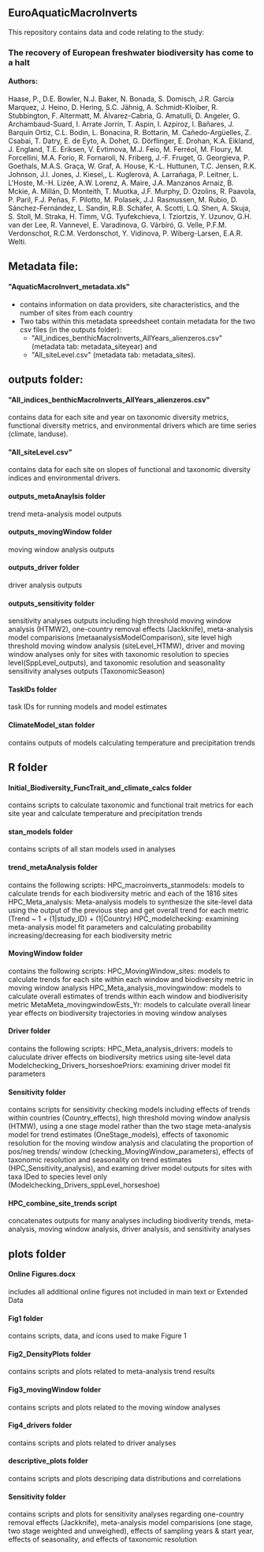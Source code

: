 ## EuroAquaticMacroInverts
This repository contains data and code relating to the study:

### **The recovery of European freshwater biodiversity has come to a halt** 

#### Authors:

Haase, P., D.E. Bowler, N.J. Baker, N. Bonada, S. Domisch, J.R. Garcia Marquez, J. Heino, D. Hering, S.C. Jähnig, A. Schmidt-Kloiber, R. Stubbington, F. Altermatt, M. Álvarez-Cabria, G. Amatulli, D. Angeler, G. Archambaud-Suard, I. Arrate Jorrín, T. Aspin, I. Azpiroz, I. Bañares, J. Barquín Ortiz, C.L. Bodin, L. Bonacina, R. Bottarin, M. Cañedo-Argüelles, Z. Csabai, T. Datry, E. de Eyto, A. Dohet, G. Dörflinger, E. Drohan, K.A. Eikland, J. England, T.E. Eriksen, V. Evtimova, M.J. Feio, M. Ferréol, M. Floury, M. Forcellini, M.A. Forio, R. Fornaroli, N. Friberg, J.-F. Fruget, G. Georgieva, P. Goethals, M.A.S. Graça, W. Graf, A. House, K.-L. Huttunen, T.C.  Jensen, R.K. Johnson, J.I. Jones, J. Kiesel,, L. Kuglerová, A. Larrañaga, P. Leitner, L. L'Hoste, M.-H. Lizée, A.W. Lorenz, A. Maire, J.A. Manzanos Arnaiz, B. Mckie, A. Millán, D. Monteith, T. Muotka, J.F. Murphy, D. Ozolins, R. Paavola, P. Paril, F.J. Peñas, F. Pilotto, M. Polasek, J.J. Rasmussen, M. Rubio, D. Sánchez-Fernández, L. Sandin, R.B. Schäfer, A. Scotti, L.Q. Shen, A. Skuja, S. Stoll, M. Straka, H. Timm, V.G. Tyufekchieva, I. Tziortzis, Y. Uzunov, G.H. van der Lee, R. Vannevel, E. Varadinova, G. Várbíró, G. Velle, P.F.M. Verdonschot, R.C.M. Verdonschot, Y. Vidinova, P. Wiberg-Larsen, E.A.R. Welti. 

## Metadata file:

#### "AquaticMacroInvert_metadata.xls" 
* contains information on data providers, site characteristics, and the number of sites from each country
* Two tabs within this metadata spreedsheet contain metadata for the two csv files (in the outputs folder):
	* "All_indices_benthicMacroInverts_AllYears_alienzeros.csv" (metadata tab: metadata_siteyear) and 
	* "All_siteLevel.csv" (metadata tab: metadata_sites).


## outputs folder:

#### "All_indices_benthicMacroInverts_AllYears_alienzeros.csv" 
contains data for each site and year on taxonomic diversity metrics, functional diversity metrics, and environmental drivers which are time series (climate, landuse).

#### "All_siteLevel.csv" 
contains data for each site on slopes of functional and taxonomic diversity indices and environmental drivers.

#### outputs_metaAnaylsis folder
trend meta-analysis model outputs

#### outputs_movingWindow folder
moving window analysis outputs

#### outputs_driver folder
driver analysis outputs 

#### outputs_sensitivity folder
sensitivity analyses outputs including high threshold moving window analysis (HTMW2), one-country removal effects (Jackknife), meta-analysis model comparisions (metaanalysisModelComparison), site level high threshold moving window analysis (siteLevel_HTMW), driver and moving window analyses only for sites with taxonomic resolution to species level(SppLevel_outputs), and taxonomic resolution and seasonality sensitivity analyses outputs (TaxonomicSeason)

#### TaskIDs folder
task IDs for running models and model estimates

#### ClimateModel_stan folder
contains outputs of models calculating temperature and precipitation trends


## R folder

#### Initial_Biodiversity_FuncTrait_and_climate_calcs folder
contains scripts to calculate taxonomic and functional trait metrics for each site year and calculate temperature and precipitation trends

#### stan_models folder
contains scripts of all stan models used in analyses

#### trend_metaAnalysis folder
contains the following scripts:
HPC_macroinverts_stanmodels: models to calculate trends for each biodiversity metric and each of the 1816 sites
HPC_Meta_analysis: Meta-analysis models to synthesize the site-level data using the output of the previous step and get overall trend for each metric (Trend ~ 1 + (1|study_ID) + (1|Country)
HPC_modelchecking: examining meta-analysis model fit parameters and calculating probability increasing/decreasing for each biodiversity metric

#### MovingWindow folder 
contains the following scripts:
HPC_MovingWindow_sites: models to calculate trends for each site within each window and biodiversity metric in moving window analysis
HPC_Meta_analysis_movingwindow: models to calculate overall estimates of trends within each window and biodiverisity metric
MetaMeta_movingwindowEsts_Yr: models to calculate overall linear year effects on biodiversity trajectories in moving window analyses

#### Driver folder
contains the following scripts:
HPC_Meta_analysis_drivers: models to caluculate driver effects on biodiversity metrics using site-level data
Modelchecking_Drivers_horseshoePriors: examining driver model fit parameters

#### Sensitivity folder
contains scripts for sensitivity checking models including effects of trends within countries (Country_effects), high threshold moving window analysis (HTMW), using a one stage model rather than the two stage meta-analysis model for trend estimates (OneStage_models), effects of taxonomic resolution for the moving window analysis and claculating the proportion of pos/neg trends/ window (checking_MovingWindow_parameters), effects of taxonomic resolution and seasonality on trend estimates (HPC_Sensitivity_analysis), and examing driver model outputs for sites with taxa IDed to species level only (Modelchecking_Drivers_sppLevel_horseshoe)

#### HPC_combine_site_trends script
concatenates outputs for many analyses including biodiverity trends, meta-analysis, moving window analysis, driver analysis, and sensitivity analyses


## plots folder

#### Online Figures.docx
includes all additional online figures not included in main text or Extended Data

#### Fig1 folder
contains scripts, data, and icons used to make Figure 1

#### Fig2_DensityPlots folder
contains scripts and plots related to meta-analysis trend results

#### Fig3_movingWindow folder
contains scripts and plots related to the moving window analyses

#### Fig4_drivers folder
contains scripts and plots related to driver analyses

#### descriptive_plots folder
contains scripts and plots descriping data distributions and correlations

#### Sensitivity folder
contains scripts and plots for sensitivity analyses regarding one-country removal effects (Jackknife), meta-analysis model comparisions (one stage, two stage weighted and unweighed), effects of sampling years & start year, effects of seasonality, and effects of taxonomic resolution





